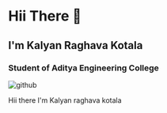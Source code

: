 # Hii There 👋

## I'm Kalyan Raghava Kotala
### Student of Aditya Engineering College

![github](?style=for-the-badge&logo=GitHub&logoColor=white)

 
Hii there I'm Kalyan raghava kotala
